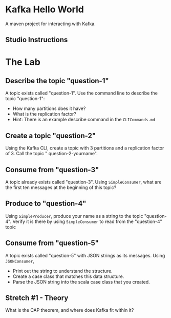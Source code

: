 # Kafka Hello World

A maven project for interacting with Kafka.

## Studio Instructions



# The Lab

## Describe the topic "question-1"

A topic exists called "question-1". Use the command line to describe the topic "question-1":

- How many partitions does it have?
- What is the replication factor?
- Hint: There is an example describe command in the `CLICommands.md`

## Create a topic "question-2"

Using the Kafka CLI, create a topic with 3 partitions and a replication factor of 3. Call the topic "
question-2-yourname".

## Consume from "question-3"

A topic already exists called "question-3". Using `SimpleConsumer`, what are the first ten messages at the beginning of
this topic?

## Produce to "question-4"

Using `SimpleProducer`, produce your name as a string to the topic "question-4". Verify it is there by
using `SimpleConsumer` to read from the "question-4" topic

## Consume from "question-5"

A topic exists called "question-5" with JSON strings as its messages. Using `JSONConsumer`,

- Print out the string to understand the structure.
- Create a case class that matches this data structure.
- Parse the JSON string into the scala case class that you created.

## Stretch #1 - Theory

What is the CAP theorem, and where does Kafka fit within it?
